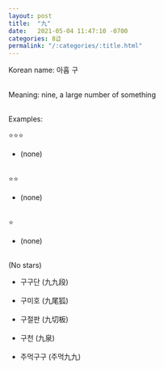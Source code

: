 ```yaml
---
layout: post
title:  "九"
date:   2021-05-04 11:47:10 -0700
categories: 8급
permalink: "/:categories/:title.html"
---
```


Korean name: 아홉 구 <br><br>

Meaning: nine, a large number of something <br><br>

Examples:

⭐⭐⭐
* (none) <br><br>


⭐⭐
* (none) <br><br>


⭐
* (none) <br><br>


(No stars)
* 구구단 (九九段) <br><br>
* 구미호 (九尾狐) <br><br>
* 구절판 (九切板) <br><br>
* 구천 (九泉) <br><br>
* 주먹구구 (주먹九九) <br><br>
